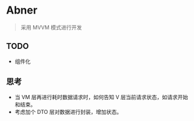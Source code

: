 # Abner

> 采用 MVVM 模式进行开发


## TODO
- 组件化

## 思考
- 当 VM 层再进行耗时数据请求时，如何告知 V 层当前请求状态，如请求开始和结束。
- 考虑加个 DTO 层对数据进行封装，增加状态。